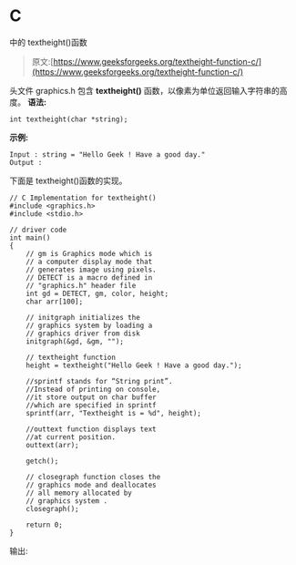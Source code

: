 # C

中的 textheight()函数

> 原文:[https://www.geeksforgeeks.org/textheight-function-c/](https://www.geeksforgeeks.org/textheight-function-c/)

头文件 graphics.h 包含 **textheight()** 函数，以像素为单位返回输入字符串的高度。
**语法:**

```
int textheight(char *string);

```

**示例:**

```
Input : string = "Hello Geek ! Have a good day."
Output : 

```

下面是 textheight()函数的实现。

```
// C Implementation for textheight()
#include <graphics.h>
#include <stdio.h>

// driver code
int main()
{
    // gm is Graphics mode which is
    // a computer display mode that
    // generates image using pixels.
    // DETECT is a macro defined in
    // "graphics.h" header file
    int gd = DETECT, gm, color, height;
    char arr[100];

    // initgraph initializes the
    // graphics system by loading a
    // graphics driver from disk
    initgraph(&gd, &gm, "");

    // textheight function
    height = textheight("Hello Geek ! Have a good day.");

    //sprintf stands for “String print”.
    //Instead of printing on console,
    //it store output on char buffer
    //which are specified in sprintf
    sprintf(arr, "Textheight is = %d", height);

    //outtext function displays text
    //at current position.
    outtext(arr);

    getch();

    // closegraph function closes the
    // graphics mode and deallocates
    // all memory allocated by
    // graphics system .
    closegraph();

    return 0;
}
```

输出: